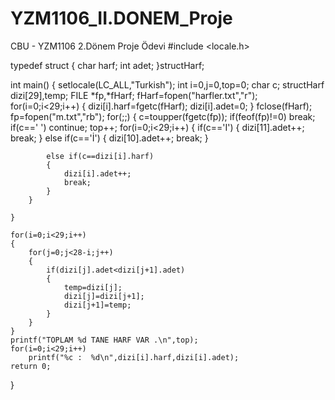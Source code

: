 # YZM1106_II.DONEM_Proje
CBU - YZM1106 2.Dönem Proje Ödevi
#include <locale.h>

typedef struct
{
    char harf;
    int adet;
}structHarf;

int main()
{
    setlocale(LC_ALL,"Turkish");
    int i=0,j=0,top=0;
    char c;
    structHarf dizi[29],temp;
    FILE *fp,*fHarf;
    fHarf=fopen("harfler.txt","r");
    for(i=0;i<29;i++)
    {
        dizi[i].harf=fgetc(fHarf);
        dizi[i].adet=0;
    }
    fclose(fHarf);
    fp=fopen("m.txt","rb");
    for(;;)
    {
        c=toupper(fgetc(fp));
        if(feof(fp)!=0)
            break;
        if(c==' ')
                continue;
            top++;
        for(i=0;i<29;i++)
        {
            if(c=='I')
            {
                dizi[11].adet++;
                break;
            }
            else if(c=='İ')
            {
                dizi[10].adet++;
                break;
            }

            else if(c==dizi[i].harf)
            {
                dizi[i].adet++;
                break;
            }
        }

    }

    for(i=0;i<29;i++)
    {
        for(j=0;j<28-i;j++)
        {
            if(dizi[j].adet<dizi[j+1].adet)
            {
                temp=dizi[j];
                dizi[j]=dizi[j+1];
                dizi[j+1]=temp;
            }
        }
    }
    printf("TOPLAM %d TANE HARF VAR .\n",top);
    for(i=0;i<29;i++)
        printf("%c :  %d\n",dizi[i].harf,dizi[i].adet);
    return 0;
}

